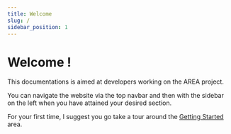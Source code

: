 ```yaml
---
title: Welcome
slug: /
sidebar_position: 1
---
```


# Welcome !

This documentations is aimed at developers working on the AREA project.

You can navigate the website via the top navbar and then with the sidebar on the left when you have attained your desired section.

For your first time, I suggest you go take a tour around the [Getting Started](/getting-started/intro.md) area.
